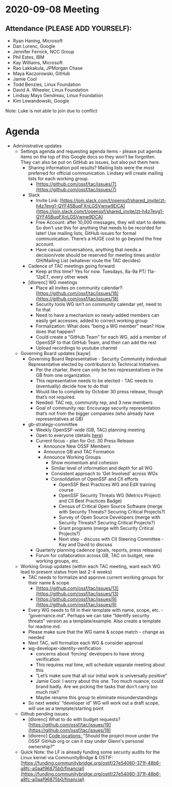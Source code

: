 # **2020-09-08 Meeting**

## Attendance (PLEASE ADD YOURSELF):
* Ryan Haning, Microsoft
* Dan Lorenc, Google
* Jennifer Fernick, NCC Group 
* Phil Estes, IBM
* Kay Williams, Microsoft
* Rao Lakkakula, JPMorgan Chase
* Maya Kaczorowski, GitHub
* Jamie Cool
* Todd Benzies, Linux Foundation
* David A. Wheeler, Linux Foundation
* Lindsay Mays Gendreau, Linux Foundation
* Kim Lewandowski, Google

Note: Luke is not able to join due to conflict

# Agenda
* Administrative updates
    * Settings agenda and requesting agenda items - please put agenda items on the top of this Google docs so they won’t be forgotten. They can also be put on GitHub as issues, but also put them here.
        * Sharing information poll results? Mailing lists were the most preferred for official communication. Lindsey will create mailing lists for each working group.
            * [https://github.com/ossf/tac/issues/7](https://github.com/ossf/tac/issues/7)
        * Slack
            * Invite Link: [https://join.slack.com/t/openssf/shared_invite/zt-h4z7evg1-QYF45BuqFXnLGSVwnw9DCA](https://join.slack.com/t/openssf/shared_invite/zt-h4z7evg1-QYF45BuqFXnLGSVwnw9DCA)
            * Free Account: after 10,000 messages, they will start to delete. So don’t use this for anything that needs to be recorded for later! Use mailing lists, GitHub issues for formal communication. There’s a HUGE cost to go beyond the free account.
            * Have casual conversations, anything that needs a decision/vote should be reserved for meeting times and/or GH/Mailing List (whatever route the TAC decides)
        * Cadence of TAC meetings going forward
            * Keep at this time? Yes for now. Tuesdays, 8a-9a PT/ 11a-12pET, every other week
        * [dlorenc] WG meetings
            * Place all invites on community calendar?: [https://github.com/ossf/tac/issues/18](https://github.com/ossf/tac/issues/18)
            * Security tools WG isn’t on community calendar yet, need to fix that
            * Need to have a mechanism so newly-added members can easily get accesses, added to correct working group
            * Formalization: What does “being a WG member” mean? How does that happen?
            * Could create a “GitHub Team” for each WG, add a member of OpenSSF to that GitHub Team, and then can add the rest
            * Upload recordings to youtube channel
    * Governing Board updates [kayw]
        * Governing Board Representative - Security Community Individual Representative elected by contributors to Technical Initiatives.
            * Per the charter, there can only be two representatives in the GB from one organization.
            * This representative needs to be elected - TAC needs to (eventually) decide how to do that
            * Would like to complete by October 30 press release, though that’s not required.
            * Needed: TAC rep, community rep, and 3 new members
            * Goal of community rep: Encourage security representation that’s not from the bigger companies (who already have representatives at GB)
        * gb-strategy-committee
            * Weekly OpenSSF-wide (GB, TAC) planning meeting
            * Open to everyone (details [here](https://github.com/ossf/gb-strategy-committee))
            * Current focus - plan for Oct. 30 Press Release
                * Announce New OSSF Members
                * Announce GB and TAC Formation
                * Announce Working Groups
                    * Show momentum and cohesion
                    * Similar level of information and depth for all WG
                    * Consistent approach to ‘Get Involved’ across WGs
                    * Consolidation of OpenSSF and CII efforts
                        * OpenSSF Best Practices WG and EdX training course
                        * OpenSSF Security Threats WG (Metrics Project) and CII Best Practices Badge)
                        * Census of Critical Open Source Software (merge with Security Threats? Securing Critical Projects?)
                        * Survey of Open Source Developers (merge with Security Threats? Securing Critical Projects?)
                        * Grant programs (merge with Security Critical Projects?)
                        * Next step - discuss with CII Steering Committee - Kay and David to discuss
            * Quarterly planning cadence (goals, reports, press releases)
            * Forum for collaboration across GB, TAC on budget, new working groups, etc.
    * Working Group updates (within each TAC meeting, want each WG lead to present status from last 2-4 weeks)
        * TAC needs to formalize and approve current working groups for their name & scope
            * [https://github.com/ossf/tac/issues/13](https://github.com/ossf/tac/issues/13)
            * [https://github.com/ossf/tac/issues/9](https://github.com/ossf/tac/issues/9)
        * Every WG needs to fill in their template with name, scope, etc. - “governance.md”. Perhaps we can take “Identify security threats” version as a template/example. Also create a template for readme.md.
        * Please make sure that the WG name & scope match - change as needed
        * Next TAC, will formalize each WG & consider approval
        * wg-developer-identity-verification
            * concerns about ‘forcing’ developers to have strong verification
            * This requires real time, will schedule separate meeting about this
            * “Let’s make sure that all our initial work is universally positive”
            * Jamie Cool: I worry about this one. Too much nuance, could brand badly. Are we picking the tasks that don’t carry too much risk?
            * Maybe rename this group to eliminate misunderstandings
        * So next weeks’ “developer id” WG will work out a draft scope, will use as a template/starting point
    * Github pending issues:
        * [dlorenc] What to do with budget requests? [https://github.com/ossf/tac/issues/19](https://github.com/ossf/tac/issues/19)
        * [dlorenc] [Code locations: ](https://github.com/ossf/wg-best-practices-oss-developers/blob/main/meeting-minutes.md)"Should the project move under the OSSF GitHub org or can it stay under Glenn's personal ownership?"
    * Quick Note: the LF is already funding some security audits for the Linux kernel via CommunityBridge & OSTIF: [https://funding.communitybridge.org/ostif/27e54060-371f-48b6-a8fc-a0aaf96875b0/financial](https://funding.communitybridge.org/ostif/27e54060-371f-48b6-a8fc-a0aaf96875b0/financial)